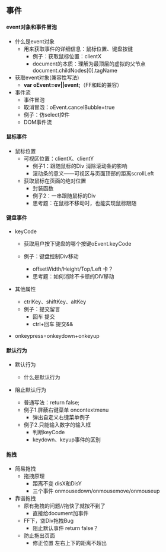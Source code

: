 ## 事件

#### event对象和事件冒泡

- 什么是event对象
  - 用来获取事件的详细信息：鼠标位置、键盘按键
    - 例子：获取鼠标位置：clientX
    - document的本质：理解为最顶层的虚拟的父节点document.childNodes[0].tagName 
- 获取event对象(兼容性写法)
  - **var oEvent=ev||event;**（FF和IE的兼容）
- 事件流
  - 事件冒泡
  - 取消冒泡：oEvent.cancelBubble=true
  - 例子：仿select控件
  - DOM事件流

#### 鼠标事件

- 鼠标位置
  - 可视区位置：clientX、clientY
    - 例子1：跟随鼠标的Div    消除滚动条的影响
    - 滚动条的意义——可视区与页面顶部的距离scrollLeft
  - 获取鼠标在页面的绝对位置
    - 封装函数
    - 例子2：一串跟随鼠标的Div
    - 思考题：在鼠标不移动时，也能实现鼠标跟随

#### 键盘事件

- keyCode

  - 获取用户按下键盘的哪个按键oEvent.keyCode

  - 例子：键盘控制Div移动

    - offsetWidth/Height/Top/Left  卡？
    - 思考题：如何消除不卡顿的DIV移动
- 其他属性
  - ctrlKey、shiftKey、altKey
  - 例子：提交留言
    - 回车 提交
    - ctrl+回车 提交&&
- onkeypress=onkeydown+onkeyup

#### 默认行为

- 默认行为

  - 什么是默认行为

- 阻止默认行为

  - 普通写法：return false;
  - 例子1.屏蔽右键菜单  oncontextmenu
    - 弹出自定义右键菜单例子
  - 例子2.只能输入数字的输入框
    - 判断keyCode
    - keydown、keyup事件的区别

#### 拖拽

- 简易拖拽
  - 拖拽原理
    - 距离不变     disX和DisY
    - 三个事件      onmousedown/onmousemove/onmouseup
- 靠谱拖拽
  - 原有拖拽的问题//拖快了就按不到了
    - 直接给document加事件
  - FF下，空Div拖拽Bug   
    - 阻止默认事件   return false？
  - 防止拖出页面
    - 修正位置   左右上下的距离不超出